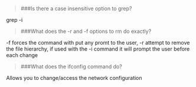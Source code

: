 >###Is there a case insensitive option to grep?

grep -i

>###What does the -r and -f options to rm do exactly?

-f forces the command with put any promt to the user, -r attempt to remove
the file hierarchy, if used with the -i command it will prompt the user before each change

>###What does the ifconfig command do?

Allows you to change/access the network configuration

